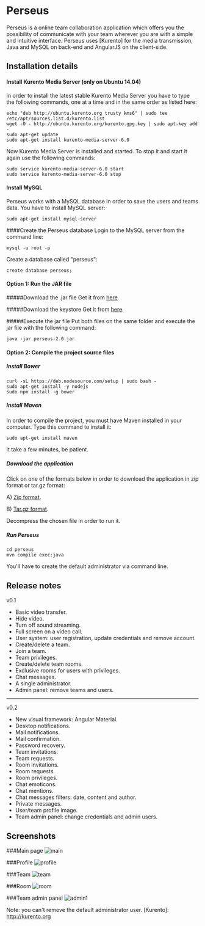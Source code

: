 Perseus
=================

Perseus is a online team collaboration application which offers you the possibility of communicate with your team wherever you are with a simple and intuitive interface. 
Perseus uses [Kurento] for the media transmission, Java and MySQL on back-end and AngularJS on the client-side.

Installation details
---------------


#### Install Kurento Media Server (only on Ubuntu 14.04)
In order to install the latest stable Kurento Media Server you have to type the following commands, one at a time and in the same order as listed here:

```
echo "deb http://ubuntu.kurento.org trusty kms6" | sudo tee /etc/apt/sources.list.d/kurento.list
wget -O - http://ubuntu.kurento.org/kurento.gpg.key | sudo apt-key add -
sudo apt-get update
sudo apt-get install kurento-media-server-6.0
```
Now Kurento Media Server is installed and started. To stop it and start it again use the following commands:
```
sudo service kurento-media-server-6.0 start
sudo service kurento-media-server-6.0 stop
```

#### Install MySQL
Perseus works with a MySQL database in order to save the users
and teams data. You have to install MySQL server:
```
sudo apt-get install mysql-server
```	

####Create the Perseus database
Login to the MySQL server from the command line:
```
mysql -u root -p
```
Create a database called "perseus":
```
create database perseus;
```

#### Option 1: Run the JAR file
#####Download the .jar file
Get it from [here](https://github.com/sergiobanegas/perseus/releases/download/0.3/perseus-0.3.jar).

#####Download the keystore
Get it from [here](https://github.com/sergiobanegas/perseus/releases/download/0.3/keystore.jks).

#####Execute the jar file
Put both files on the same folder and execute the jar file with the following command:
```
java -jar perseus-2.0.jar
```

#### Option 2: Compile the project source files
##### Install Bower
```
curl -sL https://deb.nodesource.com/setup | sudo bash -
sudo apt-get install -y nodejs
sudo npm install -g bower
```

##### Install Maven
In order to compile the project, you must have Maven installed in your computer. Type this command to install it:
```
sudo apt-get install maven
```
It take a few minutes, be patient.

##### Download the application
Click on one of the formats below in order to download the application in zip format or tar.gz format:

A) [Zip format](https://github.com/sergiobanegas/perseus/archive/0.3.zip).

B) [Tar.gz format](https://github.com/sergiobanegas/perseus/archive/0.3.tar.gz).

Decompress the chosen file in order to run it.

##### Run Perseus
```
cd perseus
mvn compile exec:java
```
You'll have to create the default administrator via command line.

Release notes
---------------
v0.1
* Basic video transfer.
* Hide video.
* Turn off sound streaming.
* Full screen on a video call.
* User system: user registration, update credentials and remove account.
* Create/delete a team.
* Join a team.
* Team privileges.
* Create/delete team rooms.
* Exclusive rooms for users with privileges.
* Chat messages.
* A single administrator.
* Admin panel: remove teams and users.


---------------
v0.2
* New visual framework: Angular Material.
* Desktop notifications.
* Mail notifications.
* Mail confirmation.
* Password recovery.
* Team invitations.
* Team requests.
* Room invitations.
* Room requests.
* Room privileges.
* Chat emoticons.
* Chat mentions.
* Chat messages filters: date, content and author.
* Private messages.
* User/team profile image.
* Team admin panel: change credentials and admin users.

Screenshots
---------------
###Main page
![main](https://cloud.githubusercontent.com/assets/10667581/15332343/853357b8-1c65-11e6-88a6-4ae5c6c1573d.png)<br/>

###Profile
![profile](https://cloud.githubusercontent.com/assets/10667581/15332592/8435924e-1c66-11e6-89c1-21ac0a2fa634.png)<br/>

###Team
![team](https://cloud.githubusercontent.com/assets/10667581/15332327/76330ed4-1c65-11e6-9c36-9f3feae1c82f.png)<br/>

###Room
![room](https://cloud.githubusercontent.com/assets/10667581/15332344/8534190a-1c65-11e6-9e27-721bdd7a8349.png)<br/>

###Team admin panel
![admin1](https://cloud.githubusercontent.com/assets/10667581/15332342/852ee52a-1c65-11e6-8971-28c2e97d0170.png)<br/>

Note: you can't remove the default administrator user.
[Kurento]: http://kurento.org 

